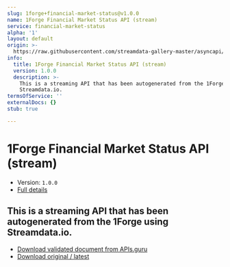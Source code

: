 ```yaml
---
slug: 1forge+financial-market-status@v1.0.0
name: 1Forge Financial Market Status API (stream)
service: financial-market-status
alpha: '1'
layout: default
origin: >-
  https://raw.githubusercontent.com/streamdata-gallery-master/asyncapi/master/_listings/1forge/1forge-financial-market-status-api-stream-async.md
info:
  title: 1Forge Financial Market Status API (stream)
  version: 1.0.0
  description: >-
    This is a streaming API that has been autogenerated from the 1Forge using
    Streamdata.io.
termsOfService: ''
externalDocs: {}
stub: true

---
```

# 1Forge Financial Market Status API (stream)

* Version: `1.0.0`
* [Full details](../html/1forge+financial-market-status@v1.0.0.html)



## This is a streaming API that has been autogenerated from the 1Forge using Streamdata.io.



* [Download validated document from APIs.guru](https://raw.githubusercontent.com/APIs-guru/asyncapi-directory/master/docs/APIs/1forge%2Bfinancial-market-status%40v1.0.0.yaml)
* [Download original / latest](https://raw.githubusercontent.com/streamdata-gallery-master/asyncapi/master/_listings/1forge/1forge-financial-market-status-api-stream-async.md)

<script type="application/ld+json">
{
  "@context": "http://schema.org/",
  "@type": "WebAPI",
  "description": "This is a streaming API that has been autogenerated from the 1Forge using Streamdata.io.",
  "documentation": "",

  "name": "1Forge Financial Market Status API (stream)"
}
</script>

